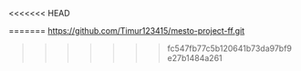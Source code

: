 <<<<<<< HEAD



=======
https://github.com/Timur123415/mesto-project-ff.git
>>>>>>> fc547fb77c5b120641b73da97bf9e27b1484a261
